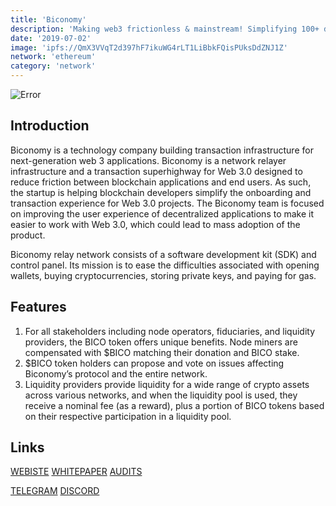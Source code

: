 ```yaml
---
title: 'Biconomy'
description: 'Making web3 frictionless & mainstream! Simplifying 100+ dApp partners via powerful APIs '
date: '2019-07-02'
image: 'ipfs://QmX3VVqT2d397hF7ikuWG4rLT1LiBbkFQisPUksDdZNJ1Z'
network: 'ethereum'
category: 'network'
---
```


![Error](ipfs://QmcHzyp7Vf4zDBd9uwujSBSDDtfMVvgDrjw5FeSUJyEYVb)

## Introduction
Biconomy is a technology company building transaction infrastructure for next-generation web 3 applications. Biconomy is a network relayer infrastructure and a transaction superhighway for Web 3.0 designed to reduce friction between blockchain applications and end users. As such, the startup is helping blockchain developers simplify the onboarding and transaction experience for Web 3.0 projects. The Biconomy team is focused on improving the user experience of decentralized applications to make it easier to work with Web 3.0, which could lead to mass adoption of the product.

Biconomy relay network consists of a software development kit (SDK) and control panel. Its mission is to ease the difficulties associated with opening wallets, buying cryptocurrencies, storing private keys, and paying for gas.

## Features
1. For all stakeholders including node operators, fiduciaries, and liquidity providers, the BICO token offers unique benefits. Node miners are compensated with $BICO matching their donation and BICO stake.
2. $BICO token holders can propose and vote on issues affecting Biconomy’s protocol and the entire network. 
3. Liquidity providers provide liquidity for a wide range of crypto assets across various networks, and when the liquidity pool is used, they receive a nominal fee (as a reward), plus a portion of BICO tokens based on their respective participation in a liquidity pool.



## Links

[WEBISTE](https://biconomy.io/)
[WHITEPAPER](https://www.biconomy.io/litepaper)
[AUDITS](https://www.certik.com/projects/biconomy)


[TELEGRAM](https://t.me/biconomy)
[DISCORD](https://twitter.com/biconomy)